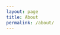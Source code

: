 ```yaml
---
layout: page
title: About
permalink: /about/
---
```


<script src="//about.me/embed/ferperales?image=0&amp;name=0&amp;apps=0&amp;style=site"></script>
